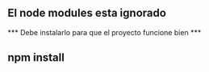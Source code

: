 ###
## El node modules esta ignorado
*** Debe instalarlo para que el proyecto funcione bien ***
## npm install